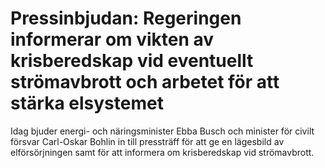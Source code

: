 # Pressinbjudan: Regeringen informerar om vikten av krisberedskap vid eventuellt strömavbrott och arbetet för att stärka elsystemet

Idag bjuder energi- och näringsminister Ebba Busch och minister för civilt försvar Carl-Oskar Bohlin in till pressträff för att ge en lägesbild av elförsörjningen samt för att informera om krisberedskap vid strömavbrott.
